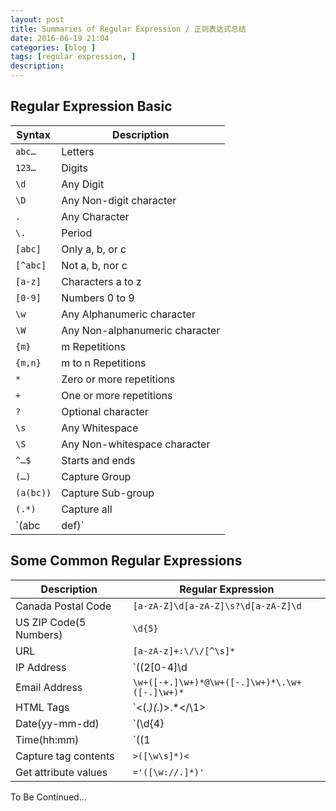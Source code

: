 ```yaml
---
layout: post
title: Summaries of Regular Expression / 正则表达式总结
date: 2016-06-19 21:04
categories: [blog ]
tags: [regular expression, ]
description:
---
```


## Regular Expression Basic


Syntax     | Description
-----------|-------------
`abc…`	   |Letters
`123…`     |Digits
`\d`	     |Any Digit
`\D`	     |Any Non-digit character
`.`	       |Any Character
`\.`	     |Period
`[abc]`	   |Only a, b, or c
`[^abc]`	 |Not a, b, nor c
`[a-z]`	   |Characters a to z
`[0-9]`	   |Numbers 0 to 9
`\w`	     |Any Alphanumeric character
`\W` 	     |Any Non-alphanumeric character
`{m}`	     |m Repetitions
`{m,n}`	   |m to n Repetitions
`*`	       |Zero or more repetitions
`+`	       |One or more repetitions
`?`	       |Optional character
`\s`	     |Any Whitespace
`\S`	     |Any Non-whitespace character
`^…$`	     |Starts and ends
`(…)`      |Capture Group
`(a(bc))`	 |Capture Sub-group
`(.*)`	   |Capture all
`(abc|def)`|Matches abc or def



## Some Common Regular Expressions


Description            |Regular Expression
-----------------------|-------------------
Canada Postal Code     |`[a-zA-Z]\d[a-zA-Z]\s?\d[a-zA-Z]\d`
US ZIP Code(5 Numbers) |`\d{5}`
URL                    |`[a-zA-z]+:\/\/[^\s]*`
IP Address             |`((2[0-4]\d|25[0-5]|[01]?\d\d?)\.){3}(2[0-4]\d|25[0-5]|[01]?\d\d?)`
Email Address          |`\w+([-+.]\w+)*@\w+([-.]\w+)*\.\w+([-.]\w+)*`
HTML Tags              |`<(.*)(.*)>.*<\/\1>|<(.*) \/>`
Date(yy-mm-dd)         |`(\d{4}|\d{2})-((1[0-2])|(0?[1-9]))-(([12][0-9])|(3[01])|(0?[1-9]))`
Time(hh:mm)            |`((1|0?)[0-9]|2[0-3]):([0-5][0-9])`
Capture tag contents   |`>([\w\s]*)<`
Get attribute values   |`='([\w://.]*)'`

To Be Continued...
